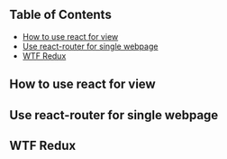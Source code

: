 ## Table of Contents
- [How to use react for view](#how-to-use-react-for-view)
- [Use react-router for single webpage](#use-react-router-for-single-webpage)
- [WTF Redux](#wtf-redux)

## How to use react for view

## Use react-router for single webpage

## WTF Redux